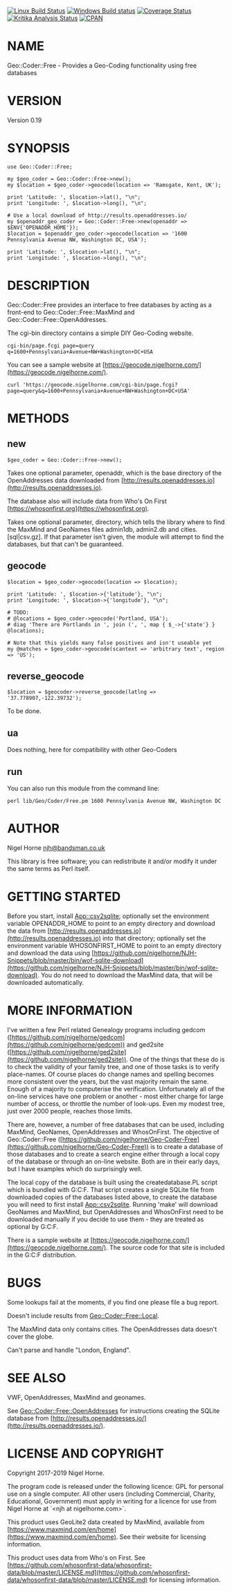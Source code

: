 [![Linux Build Status](https://travis-ci.org/nigelhorne/Geo-Coder-Free.svg?branch=master)](https://travis-ci.org/nigelhorne/Geo-Coder-Free)
[![Windows Build status](https://ci.appveyor.com/api/projects/status/8nk00o0rietskf29/branch/master?svg=true)](https://ci.appveyor.com/project/nigelhorne/geo-coder-free-4onbr/branch/master)
[![Coverage Status](https://coveralls.io/repos/github/nigelhorne/Geo-Coder-Free/badge.svg?branch=master)](https://coveralls.io/github/nigelhorne/Geo-Coder-Free?branch=master)
[![Kritika Analysis Status](https://kritika.io/users/nigelhorne/repos/4097424524111879/heads/master/status.svg)](https://kritika.io/users/nigelhorne/repos/4097424524111879/heads/master/)
[![CPAN](https://img.shields.io/cpan/v/Geo-Coder-Free.svg)](http://search.cpan.org/~nhorne/Geo-Coder-Free/)

# NAME

Geo::Coder::Free - Provides a Geo-Coding functionality using free databases

# VERSION

Version 0.19

# SYNOPSIS

    use Geo::Coder::Free;

    my $geo_coder = Geo::Coder::Free->new();
    my $location = $geo_coder->geocode(location => 'Ramsgate, Kent, UK');

    print 'Latitude: ', $location->lat(), "\n";
    print 'Longitude: ', $location->long(), "\n";

    # Use a local download of http://results.openaddresses.io/
    my $openaddr_geo_coder = Geo::Coder::Free->new(openaddr => $ENV{'OPENADDR_HOME'});
    $location = $openaddr_geo_coder->geocode(location => '1600 Pennsylvania Avenue NW, Washington DC, USA');

    print 'Latitude: ', $location->lat(), "\n";
    print 'Longitude: ', $location->long(), "\n";

# DESCRIPTION

Geo::Coder::Free provides an interface to free databases by acting as a front-end to
Geo::Coder::Free::MaxMind and Geo::Coder::Free::OpenAddresses.

The cgi-bin directory contains a simple DIY Geo-Coding website.

    cgi-bin/page.fcgi page=query q=1600+Pennsylvania+Avenue+NW+Washington+DC+USA

You can see a sample website at [https://geocode.nigelhorne.com/](https://geocode.nigelhorne.com/).

    curl 'https://geocode.nigelhorne.com/cgi-bin/page.fcgi?page=query&q=1600+Pennsylvania+Avenue+NW+Washington+DC+USA'

# METHODS

## new

    $geo_coder = Geo::Coder::Free->new();

Takes one optional parameter, openaddr, which is the base directory of
the OpenAddresses data downloaded from [http://results.openaddresses.io](http://results.openaddresses.io).

The database also will include data from Who's On First [https://whosonfirst.org](https://whosonfirst.org).

Takes one optional parameter, directory,
which tells the library where to find the MaxMind and GeoNames files admin1db, admin2.db and cities.\[sql|csv.gz\].
If that parameter isn't given, the module will attempt to find the databases, but that can't be guaranteed.

## geocode

    $location = $geo_coder->geocode(location => $location);

    print 'Latitude: ', $location->{'latitude'}, "\n";
    print 'Longitude: ', $location->{'longitude'}, "\n";

    # TODO:
    # @locations = $geo_coder->geocode('Portland, USA');
    # diag 'There are Portlands in ', join (', ', map { $_->{'state'} } @locations);

    # Note that this yields many false positives and isn't useable yet
    my @matches = $geo_coder->geocode(scantext => 'arbitrary text', region => 'US');

## reverse\_geocode

    $location = $geocoder->reverse_geocode(latlng => '37.778907,-122.39732');

To be done.

## ua

Does nothing, here for compatibility with other Geo-Coders

## run

You can also run this module from the command line:

    perl lib/Geo/Coder/Free.pm 1600 Pennsylvania Avenue NW, Washington DC

# AUTHOR

Nigel Horne <njh@bandsman.co.uk>

This library is free software; you can redistribute it and/or modify
it under the same terms as Perl itself.

# GETTING STARTED

Before you start,
install [App::csv2sqlite](https://metacpan.org/pod/App::csv2sqlite);
optionally set the environment variable OPENADDR\_HOME to point to an empty directory and download the data from [http://results.openaddresses.io](http://results.openaddresses.io) into that directory;
optionally set the environment variable WHOSONFIRST\_HOME to point to an empty directory and download the data using [https://github.com/nigelhorne/NJH-Snippets/blob/master/bin/wof-sqlite-download](https://github.com/nigelhorne/NJH-Snippets/blob/master/bin/wof-sqlite-download).
You do not need to download the MaxMind data, that will be downloaded automatically.

# MORE INFORMATION

I've written a few Perl related Genealogy programs including gedcom ([https://github.com/nigelhorne/gedcom](https://github.com/nigelhorne/gedcom))
and ged2site ([https://github.com/nigelhorne/ged2site](https://github.com/nigelhorne/ged2site)).
One of the things that these do is to check the validity of your family tree, and one of those tasks is to verify place-names.
Of course places do change names and spelling becomes more consistent over the years, but the vast majority remain the same.
Enough of a majority to computerise the verification.
Unfortunately all of the on-line services have one problem or another - most either charge for large number of access, or throttle the number of look-ups.
Even my modest tree, just over 2000 people, reaches those limits.

There are, however, a number of free databases that can be used, including MaxMind, GeoNames, OpenAddresses and WhosOnFirst.
The objective of Geo::Coder::Free ([https://github.com/nigelhorne/Geo-Coder-Free](https://github.com/nigelhorne/Geo-Coder-Free))
is to create a database of those databases and to create a search engine either through a local copy of the database or through an on-line website.
Both are in their early days, but I have examples which do surprisingly well.

The local copy of the database is built using the createdatabase.PL script which is bundled with G:C:F.
That script creates a single SQLite file from downloaded copies of the databases listed above, to create the database you will need
to first install [App::csv2sqlite](https://metacpan.org/pod/App::csv2sqlite).
Running 'make' will download GeoNames and MaxMind, but OpenAddresses and WhosOnFirst need to be downloaded manually if you decide to use them - they are treated as optional by G:C:F.

There is a sample website at [https://geocode.nigelhorne.com/](https://geocode.nigelhorne.com/).  The source code for that site is included in the G:C:F distribution.

# BUGS

Some lookups fail at the moments, if you find one please file a bug report.

Doesn't include results from
[Geo::Coder::Free::Local](https://metacpan.org/pod/Geo::Coder::Free::Local).

The MaxMind data only contains cities.
The OpenAddresses data doesn't cover the globe.

Can't parse and handle "London, England".

# SEE ALSO

VWF, OpenAddresses, MaxMind and geonames.

See [Geo::Coder::Free::OpenAddresses](https://metacpan.org/pod/Geo::Coder::Free::OpenAddresses) for instructions creating the SQLite database from
[http://results.openaddresses.io/](http://results.openaddresses.io/).

# LICENSE AND COPYRIGHT

Copyright 2017-2019 Nigel Horne.

The program code is released under the following licence: GPL for personal use on a single computer.
All other users (including Commercial, Charity, Educational, Government)
must apply in writing for a licence for use from Nigel Horne at \`&lt;njh at nigelhorne.com>\`.

This product uses GeoLite2 data created by MaxMind, available from
[https://www.maxmind.com/en/home](https://www.maxmind.com/en/home). See their website for licensing information.

This product uses data from Who's on First.
See [https://github.com/whosonfirst-data/whosonfirst-data/blob/master/LICENSE.md](https://github.com/whosonfirst-data/whosonfirst-data/blob/master/LICENSE.md) for licensing information.
